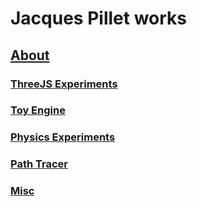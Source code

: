 
# Jacques Pillet works

## [About](About.md)

### [ThreeJS Experiments](Threejs.md)

### [Toy Engine](Engine.md)

### [Physics Experiments](Physics.md)

### [Path Tracer](PathTracing.md)

### [Misc](Misc.md)